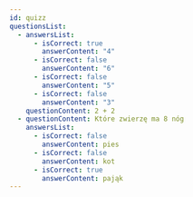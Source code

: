 ```yaml
---
id: quizz
questionsList:
  - answersList:
      - isCorrect: true
        answerContent: "4"
      - isCorrect: false
        answerContent: "6"
      - isCorrect: false
        answerContent: "5"
      - isCorrect: false
        answerContent: "3"
    questionContent: 2 + 2
  - questionContent: Które zwierzę ma 8 nóg
    answersList:
      - isCorrect: false
        answerContent: pies
      - isCorrect: false
        answerContent: kot
      - isCorrect: true
        answerContent: pająk
---
```

